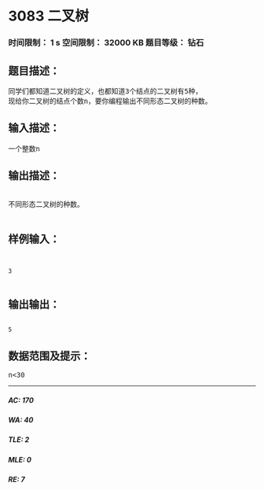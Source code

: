 # 3083 二叉树   
### 时间限制： 1 s     空间限制： 32000 KB     题目等级： 钻石  
## 题目描述：  

<pre>
同学们都知道二叉树的定义，也都知道3个结点的二叉树有5种，
现给你二叉树的结点个数n，要你编程输出不同形态二叉树的种数。
</pre>
  
  
## 输入描述：  

<pre>
一个整数n
</pre>
  
  
## 输出描述：  

<pre>

不同形态二叉树的种数。

</pre>
  
  
## 样例输入：  

<pre><code>

3

</code></pre>
  
  
## 输出输出：  

<pre><code>
5
</code></pre>
  
  
## 数据范围及提示：  

<pre>
n<30
</pre>
  
  
***  

##### AC: 170  
##### WA: 40  
##### TLE: 2  
##### MLE: 0  
##### RE: 7  

